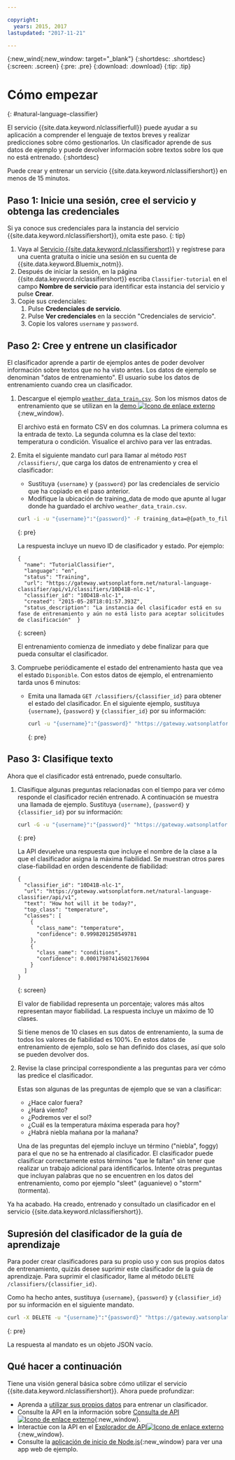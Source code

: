 ```yaml
---

copyright:
  years: 2015, 2017
lastupdated: "2017-11-21"

---
```


{:new_wind{:new_window: target="_blank"}
{:shortdesc: .shortdesc}
{:screen: .screen}
{:pre: .pre}
{:download: .download}
{:tip: .tip}

# Cómo empezar
{: #natural-language-classifier}

El servicio {{site.data.keyword.nlclassifierfull}} puede ayudar a su aplicación a comprender el lenguaje de textos breves y realizar predicciones sobre cómo gestionarlos. Un clasificador aprende de sus datos de ejemplo y puede devolver información sobre textos sobre los que no está entrenado.
{:shortdesc}

Puede crear y entrenar un servicio {{site.data.keyword.nlclassifiershort}} en menos de 15 minutos.

## Paso 1: Inicie una sesión, cree el servicio y obtenga las credenciales

Si ya conoce sus credenciales para la instancia del servicio {{site.data.keyword.nlclassifiershort}}, omita este paso.
{: tip}

1.  Vaya al [Servicio {{site.data.keyword.nlclassifiershort}}](https://console.{DomainName}/catalog/services/natural-language-classifier/) y regístrese para una cuenta gratuita o inicie una sesión en su cuenta de {{site.data.keyword.Bluemix_notm}}. 
1.  Después de iniciar la sesión, en la página {{site.data.keyword.nlclassifiershort}} escriba `Classifier-tutorial` en el campo **Nombre de servicio** para identificar esta instancia del servicio y pulse **Crear**.
1.  Copie sus credenciales: 
    1.  Pulse **Credenciales de servicio**. 
    2.  Pulse **Ver credenciales** en la sección "Credenciales de servicio". 
    3.  Copie los valores `username` y `password`. 

## Paso 2: Cree y entrene un clasificador
El clasificador aprende a partir de ejemplos antes de poder devolver información sobre textos que no ha visto antes. Los datos de ejemplo se denominan "datos de entrenamiento". El usuario sube los datos de entrenamiento cuando crea un clasificador.

1.  Descargue el ejemplo <code><a target="_blank" href="https://watson-developer-cloud.github.io/doc-tutorial-downloads/natural-language-classifier/weather_data_train.csv" download="weather_data_train.csv">weather_data_train.csv</a></code>. Son los mismos datos de entrenamiento que se utilizan en la [demo ![Icono de enlace externo](../../icons/launch-glyph.svg "Icono de enlace externo")](https://natural-language-classifier-demo.ng.bluemix.net/){:new_window}.

	El archivo está en formato CSV en dos columnas. La primera columna es la entrada de texto. La segunda columna es la clase del texto: temperatura o condición. Visualice el archivo para ver las entradas.
2.  Emita el siguiente mandato curl para llamar al método `POST /classifiers/`, que carga los datos de entrenamiento y crea el clasificador: 
    -   Sustituya `{username}` y `{password}` por las credenciales de servicio que ha copiado en el paso anterior. 
    -   Modifique la ubicación de training\_data de modo que apunte al lugar donde ha guardado el archivo `weather_data_train.csv`. 

	```bash
	curl -i -u "{username}":"{password}" -F training_data=@{path_to_file}/weather_data_train.csv -F training_metadata="{\"language\":\"en\",\"name\":\"TutorialClassifier\"}" "https://gateway.watsonplatform.net/natural-language-classifier/api/v1/classifiers"
	```
	{: pre}

	La respuesta incluye un nuevo ID de clasificador y estado. Por ejemplo:


	```
	{
	  "name": "TutorialClassifier",
	  "language": "en",
	  "status": "Training",
	  "url": "https://gateway.watsonplatform.net/natural-language-classifier/api/v1/classifiers/10D41B-nlc-1",
	  "classifier_id": "10D41B-nlc-1",
	  "created": "2015-05-28T18:01:57.393Z",
	  "status_description": "La instancia del clasificador está en su fase de entrenamiento y aún no está listo para aceptar solicitudes de clasificación" 	}
	```
	{: screen}

	El entrenamiento comienza de inmediato y debe finalizar para que pueda consultar el clasificador.
3.  Compruebe periódicamente el estado del entrenamiento hasta que vea el estado `Disponible`. Con estos datos de ejemplo, el entrenamiento tarda unos 6 minutos: 
	- Emita una llamada `GET /classifiers/{classifier_id}` para obtener el estado del clasificador. En el siguiente ejemplo, sustituya `{username}`, `{password}` y `{classifier_id}` por su información: 

		```bash
		curl -u "{username}":"{password}" "https://gateway.watsonplatform.net/natural-language-classifier/api/v1/classifiers/{classifier_id}"
		```
		{: pre}

## Paso 3: Clasifique texto
Ahora que el clasificador está entrenado, puede consultarlo. 

1.  Clasifique algunas preguntas relacionadas con el tiempo para ver cómo responde el clasificador recién entrenado. A continuación se muestra una llamada de ejemplo. Sustituya `{username}`, `{password}` y `{classifier_id}` por su información: 

	```bash
	curl -G -u "{username}":"{password}" "https://gateway.watsonplatform.net/natural-language-classifier/api/v1/classifiers/{classifier_id}/classify" --data-urlencode "text=How hot will it be today?"
	```
	{: pre}

	La API devuelve una respuesta que incluye el nombre de la clase a la que el clasificador asigna la máxima fiabilidad. Se muestran otros pares clase-fiabilidad en orden descendente de fiabilidad: 

	```
	{
	  "classifier_id": "10D41B-nlc-1",
	  "url": "https://gateway.watsonplatform.net/natural-language-classifier/api/v1",
	  "text": "How hot will it be today?",
	  "top_class": "temperature",
	  "classes": [
	    {
	      "class_name": "temperature",
	      "confidence": 0.9998201258549781
	    },
	    {
	      "class_name": "conditions",
	      "confidence": 0.00017987414502176904
	    }
	  ]
	}
	```
	{: screen}

	El valor de fiabilidad representa un porcentaje; valores más altos representan mayor fiabilidad. La respuesta incluye un máximo de 10 clases. 

	Si tiene menos de 10 clases en sus datos de entrenamiento, la suma de todos los valores de fiabilidad es 100%. En estos datos de entrenamiento de ejemplo, solo se han definido dos clases, así que solo se pueden devolver dos.
2.  Revise la clase principal correspondiente a las preguntas para ver cómo las predice el clasificador. 

	Estas son algunas de las preguntas de ejemplo que se van a clasificar: 

	-   ¿Hace calor fuera?
	-   ¿Hará viento?
	-   ¿Podremos ver el sol?
	-   ¿Cuál es la temperatura máxima esperada para hoy?
	-   ¿Habrá niebla mañana por la mañana?

	Una de las preguntas del ejemplo incluye un término ("niebla", foggy) para el que no se ha entrenado al clasificador. El clasificador puede clasificar correctamente estos términos "que le faltan" sin tener que realizar un trabajo adicional para identificarlos. Intente otras preguntas que incluyan palabras que no se encuentren en los datos del entrenamiento, como por ejemplo "sleet" (aguanieve) o "storm" (tormenta). 

Ya ha acabado. Ha creado, entrenado y consultado un clasificador en el servicio {{site.data.keyword.nlclassifiershort}}. 

## Supresión del clasificador de la guía de aprendizaje

Para poder crear clasificadores para su propio uso y con sus propios datos de entrenamiento, quizás desee suprimir este clasificador de la guía de aprendizaje. Para suprimir el clasificador, llame al método `DELETE /classifiers/{classifier_id}`. 

Como ha hecho antes, sustituya `{username}`, `{password}` y `{classifier_id}` por su información en el siguiente mandato. 

```bash
curl -X DELETE -u "{username}":"{password}" "https://gateway.watsonplatform.net/natural-language-classifier/api/v1/classifiers/{classifier_id}"
```
{: pre}

La respuesta al mandato es un objeto JSON vacío. 

## Qué hacer a continuación
Tiene una visión general básica sobre cómo utilizar el servicio {{site.data.keyword.nlclassifiershort}}. Ahora puede profundizar: 
- Aprenda a [utilizar sus propios datos](/docs/natural-language-classifier/using-your-data.html) para entrenar un clasificador. 
- Consulte la API en la información sobre [Consulta de API![Icono de enlace externo](../../icons/launch-glyph.svg "Icono de enlace externo")](https://www.ibm.com/watson/developercloud/natural-language-classifier/api/){:new_window}.
- Interactúe con la API en el [Explorador de API![Icono de enlace externo](../../icons/launch-glyph.svg "Icono de enlace externo")](https://watson-api-explorer.mybluemix.net/apis/natural-language-classifier-v1){:new_window}.
- Consulte la [aplicación de inicio de Node.js](https://github.com/watson-developer-cloud/natural-language-classifier-nodejs){:new_window} para ver una app web de ejemplo.
